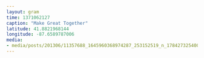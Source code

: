 ```yaml
---
layout: gram
time: 1371062127
caption: "Make Great Together"
latitude: 41.8821968144
longitude: -87.6589787006
media:
- media/posts/201306/11357688_1645960368974287_253152519_n_17842732540000351.jpg
---
```

